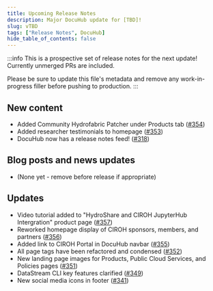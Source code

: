 ```yaml
---
title: Upcoming Release Notes
description: Major DocuHub update for [TBD]!
slug: vTBD
tags: ["Release Notes", DocuHub]
hide_table_of_contents: false
---
```


:::info <!--[TODO]-->
This is a prospective set of release notes for the next update! Currently unmerged PRs are included.

Please be sure to update this file's metadata and remove any work-in-progress filler before pushing to production.
:::

## New content
- Added Community Hydrofabric Patcher under Products tab ([#354](https://github.com/CIROH-UA/ciroh-ua_website/pull/354))
- Added researcher testimonials to homepage ([#353](https://github.com/CIROH-UA/ciroh-ua_website/pull/353))
- DocuHub now has a release notes feed! ([#318](https://github.com/CIROH-UA/ciroh-ua_website/pull/318))

## Blog posts and news updates
- (None yet - remove before release if appropriate)

## Updates
- Video tutorial added to "HydroShare and CIROH JupyterHub Intergration" product page ([#357](https://github.com/CIROH-UA/ciroh-ua_website/pull/357))
- Reworked homepage display of CIROH sponsors, members, and partners ([#356](https://github.com/CIROH-UA/ciroh-ua_website/pull/356))
- Added link to CIROH Portal in DocuHub navbar ([#355](https://github.com/CIROH-UA/ciroh-ua_website/pull/355))
- All page tags have been refactored and condensed ([#352](https://github.com/CIROH-UA/ciroh-ua_website/pull/352))
- New landing page images for Products, Public Cloud Services, and Policies pages ([#351](https://github.com/CIROH-UA/ciroh-ua_website/pull/351))
- DataStream CLI key features clarified ([#349](https://github.com/CIROH-UA/ciroh-ua_website/pull/349))
- New social media icons in footer ([#341](https://github.com/CIROH-UA/ciroh-ua_website/pull/341))

<!-- truncate -->